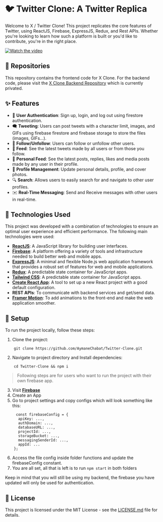 # 🐦 Twitter Clone: A Twitter Replica

Welcome to X / Twitter Clone! This project replicates the core features of Twitter, using ReactJS, Firebase, ExpressJS, Redux, and Rest APIs. Whether you're looking to learn how such a platform is built or you'd like to contribute, you're in the right place.

[![Watch the video](https://images.frandroid.com/wp-content/uploads/2023/07/x-logo-twitter-elon-musk.jpg)](https://www.youtube.com/watch?v=cN_kYsyfCkA)


## 📂 Repositories

This repository contains the frontend code for X Clone. For the backend code, please visit the [X Clone Backend Repository](https://github.com/AymaneChabat/xclone-backend) which is currently privated.
## ✨ Features

- 🔐 **User Authentication**: Sign up, login, and log out using firestore authentication.
- 🗨️ **Tweeting**: Users can post tweets with a character limit, images, and GIFs using firebase firestore and firebase storage to store the files (images, GIFs...).
- 👥 **Follow/Unfollow**: Users can follow or unfollow other users.
- 📡 **Feed**: See the latest tweets made by all users or from those you follow.
- 📰 **Personal Feed**: See the latest posts, replies, likes and media posts made by any user in their profile.
- 👤 **Profile Management**: Update personal details, profile, and cover photos.
- 🔍 **Search**: Allows users to easily search for and navigate to other user profiles.
- ✉️ **Real-Time Messaging**: Send and Receive messages with other users in real-time.

## 🔧 Technologies Used

This project was developed with a combination of technologies to ensure an optimal user experience and efficient performance. The following main technologies were used:

- **[ReactJS](https://reactjs.org/)**: A JavaScript library for building user interfaces.
- **[Firebase](https://firebase.google.com/)**: A platform offering a variety of tools and infrastructure needed to build better web and mobile apps.
- **[ExpressJS](https://expressjs.com/)**: A minimal and flexible Node.js web application framework that provides a robust set of features for web and mobile applications.
- **[Redux](https://redux.js.org/)**: A predictable state container for JavaScript apps.
- **[Tailwind CSS](https://tailwindcss.com/docs/installation)**: A predictable state container for JavaScript apps.
- **[Create React App](https://github.com/facebook/create-react-app)**: A tool to set up a new React project with a good default configuration.
- **REST APIs**: To communicate with backend services and get/send data.
- **[Framer Motion](https://www.framer.com/motion/)**: To add animations to the front-end and make the web application smoother.

## 🚀 Setup

To run the project locally, follow these steps:
1. Clone the project:
```
    git clone https://github.com/AymaneChabat/Twitter-Clone.git
```
2. Navigate to project directory and Install dependencies:
```
    cd Twitter-Clone && npm i
```
> Following steps are for users who want to run the project with their own firebase app.
3.  Visit **[Firebase](https://console.firebase.google.com/)**
4.  Create an App
5.  Go to project settings and copy configs which will look something like this:
```
     const firebaseConfig = {
      apiKey: ...,
      authDomain: ...,
      databaseURL: ...,
      projectId: ...,
      storageBucket: ...,
      messagingSenderId: ...,
      appId: ... 
    };
```
6.  Access the file config inside folder functions and update the firebaseConfig constant.
7. You are all set, all that is left is to run ```npm start``` in both folders

Keep in mind that you will still be using my backend, the firebase you have updated will only be used for authentication.

## 📜 License

This project is licensed under the MIT License - see the [LICENSE.md](URL_TO_LICENSE.md) file for details.
